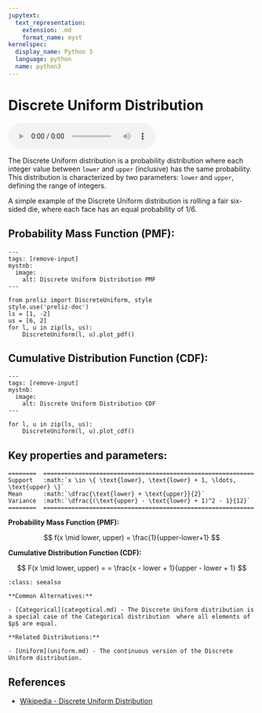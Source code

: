 ```yaml
---
jupytext:
  text_representation:
    extension: .md
    format_name: myst
kernelspec:
  display_name: Python 3
  language: python
  name: python3
---
```

# Discrete Uniform Distribution

<audio controls> <source src="../../_static/discreteuniform.mp3" type="audio/mpeg"> This browser cannot play the pronunciation audio file for this distribution. </audio>

The Discrete Uniform distribution is a probability distribution where each integer value between `lower` and `upper` (inclusive) has the same probability. This distribution is characterized by two parameters: `lower` and `upper`, defining the range of integers.

A simple example of the Discrete Uniform distribution is rolling a fair six-sided die, where each face has an equal probability of 1/6.

## Probability Mass Function (PMF):

```{code-cell}
---
tags: [remove-input]
mystnb:
  image:
    alt: Discrete Uniform Distribution PMF
---

from preliz import DiscreteUniform, style
style.use('preliz-doc')
ls = [1, -2]
us = [6, 2]
for l, u in zip(ls, us):
    DiscreteUniform(l, u).plot_pdf()
```

## Cumulative Distribution Function (CDF):

```{code-cell}
---
tags: [remove-input]
mystnb:
  image:
    alt: Discrete Uniform Distribution CDF
---

for l, u in zip(ls, us):
    DiscreteUniform(l, u).plot_cdf()
```
## Key properties and parameters:

```{eval-rst}
========  ============================================================
Support   :math:`x \in \{ \text{lower}, \text{lower} + 1, \ldots, \text{upper} \}`
Mean      :math:`\dfrac{\text{lower} + \text{upper}}{2}`
Variance  :math:`\dfrac{(\text{upper} - \text{lower} + 1)^2 - 1}{12}`
========  ============================================================
```

**Probability Mass Function (PMF):**

$$
f(x \mid lower, upper) = \frac{1}{upper-lower+1}
$$

**Cumulative Distribution Function (CDF):**

$$
F(x \mid lower, upper) = = \frac{x - lower + 1}{upper - lower + 1}
$$

```{seealso}
:class: seealso

**Common Alternatives:**

- [Categorical](categotical.md) - The Discrete Uniform distribution is a special case of the Categorical distribution  where all elements of $p$ are equal.

**Related Distributions:**

- [Uniform](uniform.md) - The continuous version of the Discrete Uniform distribution.
```

## References

- [Wikipedia - Discrete Uniform Distribution](https://en.wikipedia.org/wiki/Discrete_uniform_distribution)

